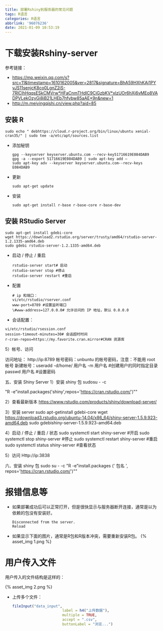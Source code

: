 ```yaml
---
title: 部署Rshiny到服务器的常见问题
tags: R语言
categories: R语言
abbrlink: '96076236'
date: 2021-01-09 10:53:19
---
```


# 下载安装Rshiny-server

参考链接：

- https://mp.weixin.qq.com/s?src=11&timestamp=1610162005&ver=2817&signature=BhA59HXhKAj1PYvJS11senjcK8co0LgnZ2iS-7RlClhHqqsESkCMVrw*HFaCnmTHdlC9CiGzbKV*xlzUOr6hXj6vMEo8VADPVLekOzyGi8iB21LHEb7hfvbw85aAE*9n&new=1
- http://m.meiyingqishi.cn/view.php?aid=85

<!-- more  -->

## 安装 R

```shell
sudo echo " debhttps://cloud.r-project.org/bin/linux/ubuntu xenial-cran35/" | sudo tee -a/etc/apt/sources.list
```



- 添加秘钥

  ```shell
  gpg --keyserver keyserver.ubuntu.com --recv-key51716619E084DAB9
  gpg -a --export 51716619E084DAB9 | sudo apt-key add –
  sudo apt-key adv --keyserver keyserver.ubuntu.com--recv-keys E084DAB9
  ```

  

- 更新

  ```shell
  sudo apt-get update
  ```

  

- 安装

  ```shell
  sudo apt-get install r-base r-base-core r-base-dev
  ```

  

## 安装 RStudio Server
```shell
sudo apt-get install gdebi-core
wget https://download2.rstudio.org/server/trusty/amd64/rstudio-server-1.2.1335-amd64.deb
sudo gdebi rstudio-server-1.2.1335-amd64.deb
```



- 启动 / 停止 / 重启

  ```shell
  rstudio-server start# 启动
  rstudio-server stop #停止
  rstudio-server restart #重启
  ```

  

- 配置

  ```shell
  # ip 和端口：
  vi/etc/rstudio/rserver.conf
  www-port=8789 #设置监听端口
  \#www-address=127.0.0.0# 允许访问的 IP 地址，默认 0.0.0.0
  ```

  

- 会话配置：

```shell
vi/etc/rstudio/rsession.conf
session-timeout-minutes=30# 会话超时时间
r-cran-repos=https://my.favorite.cran.mirror#CRAN 资源库
```



5）帐号、访问

访问地址：
http://ip:8789
帐号密码：unbuntu 的帐号密码，注意：不能用 root 帐号
新建帐号：useradd -d/home/ 用户名 -m 用户名 #创建用户的同时指定目录 passwd 用户名 #设置密码

五、安装 Shiny Server
1）安装 shiny 包
sudosu - -c

"R -e"install.packages('shiny',repos='https://cran.rstudio.com/')""

2）查看最新版本
https://www.rstudio.com/products/shiny/download-server/

3）安装 server
sudo apt-getinstall gdebi-core
wget https://download3.rstudio.org/ubuntu-14.04/x86_64/shiny-server-1.5.9.923-amd64.deb
sudo gdebishiny-server-1.5.9.923-amd64.deb

4）启动 / 停止 / 重启 / 状态
sudo systemctl start shiny-server #开启
sudo systemctl stop shiny-server #停止
sudo systemctl restart shiny-server #重启
sudo systemctl status shiny-server #查看状态

5）访问
Http://ip:3838

六、安装 shiny 包
sudo su - -c
"R -e"install.packages (' 包名 ', repos='https://cran.rstudio.com/')""





# 报错信息等

- 如果部署成功后可以正常打开，但是很快显示与服务器断开连接，通常是以为依赖的包没有安装好。

  ```shell
  Disconnected from the server.
  Reload
  ```

- 如果显示下面的图片，通常是R包和R版本冲突，需要重新安装R包。
  {% asset_img 1.png %}

# 用户传入文件

用户传入的文件结构是这样的：

{% asset_img 2.png %}

- 上传多个文件：

  ```R
  fileInput("data_input",
                         label = h4("上传数据"),
                         multiple = TRUE,
                         accept = ".csv",
                         buttonLabel = "浏览...")
  ```

  

